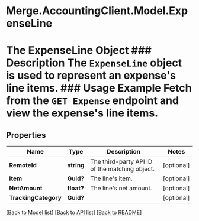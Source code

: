 # Merge.AccountingClient.Model.ExpenseLine
# The ExpenseLine Object ### Description The `ExpenseLine` object is used to represent an expense's line items.  ### Usage Example Fetch from the `GET Expense` endpoint and view the expense's line items.

## Properties

Name | Type | Description | Notes
------------ | ------------- | ------------- | -------------
**RemoteId** | **string** | The third-party API ID of the matching object. | [optional] 
**Item** | **Guid?** | The line&#39;s item. | [optional] 
**NetAmount** | **float?** | The line&#39;s net amount. | [optional] 
**TrackingCategory** | **Guid?** |  | [optional] 

[[Back to Model list]](../README.md#documentation-for-models) [[Back to API list]](../README.md#documentation-for-api-endpoints) [[Back to README]](../README.md)

